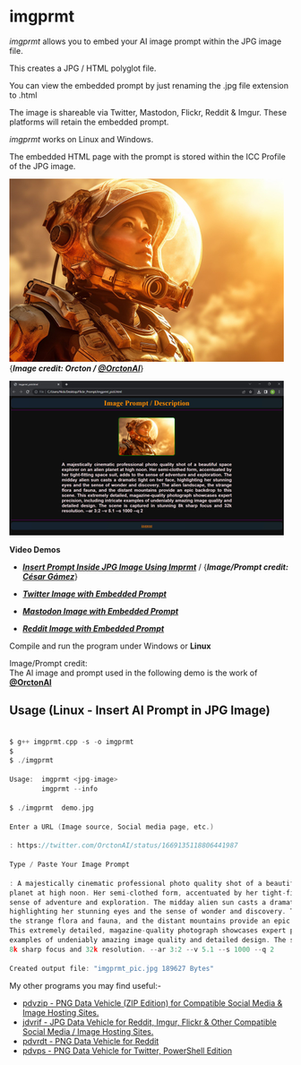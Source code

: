 # imgprmt

*imgprmt* allows you to embed your AI image prompt within the JPG image file.

This creates a JPG / HTML polyglot file.

You can view the embedded prompt by just renaming the .jpg file extension to .html

The image is shareable via Twitter, Mastodon, Flickr, Reddit & Imgur.  These platforms will retain the embedded prompt.

*imgprmt* works on Linux and Windows.  

The embedded HTML page with the prompt is stored within the ICC Profile of the JPG image.

![Demo Image](https://github.com/CleasbyCode/imgprmt/blob/main/demo_image/screen1.jpg)  
{***Image credit: Orcton / [@OrctonAI](https://twitter.com/OrctonAI)***}  

![Html Image](https://github.com/CleasbyCode/imgprmt/blob/main/demo_image/screen.jpg)

**Video Demos**  

* [***Insert Prompt Inside JPG Image Using Imprmt***](https://youtu.be/KKpEt6F0r6I) / {***Image/Prompt credit: [César Gámez](https://twitter.com/cesar20984/status/1674478616019607565)***}

* [***Twitter Image with Embedded Prompt***](https://youtu.be/TS3mlyBQey4)  

* [***Mastodon Image with Embedded Prompt***](https://youtu.be/0LcQD-axERg)

* [***Reddit Image with Embedded Prompt***](https://youtu.be/y4PvmON7Pzw)  

Compile and run the program under Windows or **Linux**  

Image/Prompt credit:  
The AI image and prompt used in the following demo is the work of [**@OrctonAI**](https://twitter.com/OrctonAI)  

## Usage (Linux - Insert AI Prompt in JPG Image)

```c

$ g++ imgprmt.cpp -s -o imgprmt
$
$ ./imgprmt 

Usage:  imgprmt <jpg-image>  
        imgprmt --info

$ ./imgprmt  demo.jpg

Enter a URL (Image source, Social media page, etc.)

: https://twitter.com/OrctonAI/status/1669135118806441987

Type / Paste Your Image Prompt

: A majestically cinematic professional photo quality shot of a beautiful space explorer on an alien
planet at high noon. Her semi-clothed form, accentuated by her tight-fitting space suit, adds to the
sense of adventure and exploration. The midday alien sun casts a dramatic light on her face,
highlighting her stunning eyes and the sense of wonder and discovery. The alien landscape,
the strange flora and fauna, and the distant mountains provide an epic backdrop to this scene.
This extremely detailed, magazine-quality photograph showcases expert precision, including intricate
examples of undeniably amazing image quality and detailed design. The scene is captured in stunning
8k sharp focus and 32k resolution. --ar 3:2 --v 5.1 --s 1000 --q 2

Created output file: "imgprmt_pic.jpg 189627 Bytes"

```

My other programs you may find useful:-  

* [pdvzip - PNG Data Vehicle (ZIP Edition) for Compatible Social Media & Image Hosting Sites.](https://github.com/CleasbyCode/pdvzip)  
* [jdvrif - JPG Data Vehicle for Reddit, Imgur, Flickr & Other Compatible Social Media / Image Hosting Sites.](https://github.com/CleasbyCode/jdvrif)
* [pdvrdt - PNG Data Vehicle for Reddit](https://github.com/CleasbyCode/pdvrdt)  
* [pdvps - PNG Data Vehicle for Twitter, PowerShell Edition](https://github.com/CleasbyCode/pdvps)   

##
